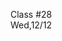 <div class="lecture2">

<div class="column_date">
<p markdown="block">

Class #28 <br>
Wed,12/12

</p>
</div>
<div class="column_materials">
<p markdown="block">



</p>
</div>

<div class="column_assign">
<p markdown="block">



</p>
</div>

</div>


